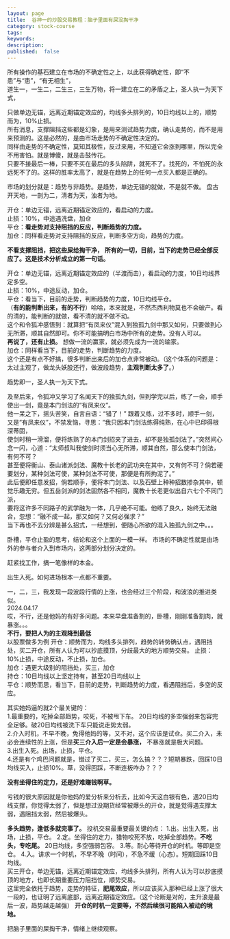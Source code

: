 ```yaml
---
layout: page
title:  谷神一的炒股交易教程：脑子里面有屎没掏干净
category: stock-course
tags:
keywords:
description:  
published:  false
---
```


所有操作的基石建立在市场的不确定性之上，以此获得确定性，即“不患”与“患”，“有无相生”，    
道生一，一生二，二生三，三生万物，将一建立在二的矛盾之上，圣人执一为天下式，  

只做单边无锚，远离近期锚定效应的，均线多头排列的，10日均线以上的，顺势而为，10%止损。  
所有消息，支撑阻挡这些都是幻象，是用来测试趋势力度，确认走势的，而不是用来预测的。这是必然的，是由市场走势的不确定性决定的。  
同样由走势的不确定性，莫知其极性，反过来用，不知道它会涨到哪里，所以完全不用害怕。就是博傻，就是击鼓传花。  
只要不接最后一棒，只要不买在最后的多头陷阱，就死不了。找死的，不怕死的永远死不了的。这样的胜率太高了，就是在趋势上的任何一点买入都是正确的。    

市场的划分就是：趋势与非趋势。是趋势，单边无锚的就做，不是就不做。  盘古开天地，一剖为二，清者为天，浊者为地。  

开仓：单边无锚，远离近期锚定效应的，看启动的力度。  
止损：10%，中途遇洗盘，加仓  
平仓：**看走势对支持阻挡的反应，判断趋势的力度。**  
加仓：同样看走势对支持阻挡的反应，判断多空方向，趋势的力度。  

**不看支撑阻挡，把这些屎给掏干净，** **所有的一切，目前，当下的走势已经全部反应了。这是技术分析成立的第一句话。**  

开仓：单边无锚，远离近期锚定效应的（半渡而击），看启动的力度，10日均线界定多空。  
止损：10%，中途反动，加仓。  
平仓：看当下，目前的走势，判断趋势的力度，10日均线平仓。    
（**有的能判断出来，有的不行**）哈哈，本来就是，不然杰西利物莫也不会破产。看的清的，能判断的就做，看不清的就不做不动。    
这个和令狐冲感悟到：就算把“有凤来仪”混入到独孤九剑中那又如何，只要做到心无所滞，顺其自然即可。你不可能搞明白市场中所有的走势。没有人可以。  
**再说了，还有止损。** 想做一流的赢家，就必须先成为一流的输家。  
加仓：同样看当下，目前的走势，判断趋势的力度。  
这个还是有点不好搞，很多判断出来后的加仓点非常被动。（这个体系的问题是：太过主观了，做龙头妖股还行，做波段趋势，**主观判断太多了**。）

趋势即一，圣人执一为天下式。


及至后来，令狐冲又学习了名闻天下的独孤九剑，但到学完以后，练了一会，顺手使出一剑，竟是本门剑法的“有凤来仪”。  
他一呆之下，摇头苦笑，自言自语：“错了！” 跟着又练，过不多时，顺手一剑，又是“有凤来仪”，不禁发恼，寻思：“我只因本门剑法练得纯熟，在心中已印得根深蒂固，  
使剑时稍一滑溜，便将练熟了的本门剑招夹了进去，却不是独孤剑法了。”突然间心念一闪，心道：“太师叔叫我使剑时须当心无所滞，顺其自然，那么使本门剑法，有何不可？  
甚至便将衡山、泰山诸派剑法、魔教十长老的武功夹在其中，又有何不可？倘若硬要划分，某种剑法可使，某种剑法不可使，那便是有所拘泥了。”  
此后便即任意发招，倘若顺手，便将本门剑法、以及石壁上种种招数掺杂其中，顿觉乐趣无穷。但五岳剑派的剑法固然各不相同，魔教十长老更似出自六七个不同门派，  
要将这许多不同路子的武学融为一体，几乎绝不可能。他练了良久，始终无法融合，忽想：“融不成一起，那又如何？又何必强求？”  
当下再也不去分辨是甚么招式，一经想到，便随心所欲的混入独孤九剑之中。。。  

卧槽，平仓止盈的思考，结论和这个上面的一模一样。
市场的不确定性就是由场外的参与者介入到市场内，这两部分划分决定的。  

赶紧找工作，搞一笔像样的本金。  

出生入死。如何进场根本一点都不重要。

一，二，三，我发现一段波段行情的上涨，也会经过三个阶段，和波浪的推进类似。  
2024.04.17  
哎，不行，还是他妈的有好多问题。本来早盘准备割的，卧槽，刚刚准备割肉，就暴涨。。。  
**不行，要把人为的主观降到最低**   
以股票做多为例
开仓：顺势而为，均线多头排列，趋势的转势确认点，遇阻挡处，买二开仓，所有人认为可以抄底摸顶，分歧最大的地方顺势交易。
止损：10%止损，中途反动，不止损，加仓。  
加仓：遇更大级别的阻挡处，买三，加仓  
持仓：10日均线以上坚定持有，甚至20日均线以上  
平仓：顺势而思，看当下，目前的走势，判断趋势的力度，看遇阻挡后，多空的反应。  

其实她妈逼的就2个最关键的：  
1.最重要的，吃掉全部趋势，咬死，不被甩下车。 20日均线的多空强弱来包容完全足够。破20日均线被洗下车只能说走势太弱。   
2.介入时机，不早不晚，免得他妈的等，又不对，这个应该是试仓。买二介入，未必会连续性的上涨，但是**买三介入后一定是会暴涨，** 不暴涨就是极大问题。  
3.出生入死。出场，止损，平仓。  
4.还是有个鸡巴问题就是，错过了买二，买三，怎么搞？？？短期暴跌，回踩10日均线买入，止损10%。草，没得回踩，不断连板咋办？？？  

**没有坐得住的定力，还是好难赚钱啊草。**

亏钱的很大原因就是你他妈的爱分析来分析去，比如今天这白银有色，遇20日均线支撑，你觉得太弱了，但是想过没期货经常被爆头的开仓，就是觉得遇支撑太弱，遇阻挡太弱，然后被爆头。   

**多头趋势，逢低多就完事了。**
投机交易最重要最关键的点：
1.出。出生入死，出场，止损，平仓。
2.定。坐得住的定力，猎物咬死不放，吃掉全部趋势。**不吃头，专吃尾。** 20日均线，多空强弱包容。
3.等。耐心等待开仓的时机。等即是空仓。
4.入。讲求一个时机，不早不晚（时间），不急不缓（心态）。短期回踩10日均线。  
买三开仓，单边无锚，远离近期锚定效应，均线多头排列，所有人认为可以抄底摸顶的地方，也即长期重要压力阻挡位，顺势交易。  
这里完全依托于趋势，走势的特征，**肥尾效应**，所以应该买入那种已经上涨了很大一段的，也证明了远离底部，远离近期锚定效应。（这个论断是对的，主升浪是最后一波，趋势越走越强）
**开仓的时机一定要等，不然后续很可能陷入被动的境地。**

把脑子里面的屎掏干净，情绪上继续观察。



























